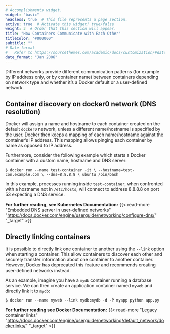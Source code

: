 ```yaml
---
# Accomplishments widget.
widget: "basic"  
headless: true  # This file represents a page section.
active: true  # Activate this widget? true/false
weight: 3  # Order that this section will appear.
title: "How Containers Communicate with Each Other"
titleColor: "#000000"
subtitle: ""
# Date format
#   Refer to https://sourcethemes.com/academic/docs/customization/#date-format
date_format: "Jan 2006"
---
```


Different networks provide different communication patterns (for example by IP address only, or by container name) between containers depending on network type and whether it’s a Docker default or a user-defined network.

## Container discovery on docker0 network (DNS resolution)

Docker will assign a name and hostname to each container created on the default `docker0` network, unless a different name/hostname is specified by the user. Docker then keeps a mapping of each name/hostname against the container’s IP address. This mapping allows pinging each container by name as opposed to IP address.

Furthermore, consider the following example which starts a Docker container with a custom name, hostname and DNS server:

`$ docker run --name test-container -it \
--hostname=test-con.example.com \
--dns=8.8.8.8 \
ubuntu /bin/bash`


In this example, processes running inside `test-container`, when confronted with a hostname not in `/etc/hosts`, will connect to address 8.8.8.8 on port 53 expecting a DNS service.


**For further reading, see Kubernetes Documentation:** {{< read-more "Embedded DNS server in user-defined networks" "https://docs.docker.com/engine/userguide/networking/configure-dns/" "_target"  >}}
  
  
  
## Directly linking containers
It is possible to directly link one container to another using the `--link` option when starting a container. This allow containers to discover each other and securely transfer information about one container to another container. However, Docker has deprecated this feature and recommends creating user-defined networks instead.

As an example, imagine you have a `mydb` container running a database service. We can then create an application container named `myweb` and directly link it to `mydb`:

`$ docker run --name myweb --link mydb:mydb -d -P myapp python app.py`


**For further reading see Docker Documentation:** {{< read-more "Legacy container links" "https://docs.docker.com/engine/userguide/networking/default_network/dockerlinks/" "_target"  >}}







